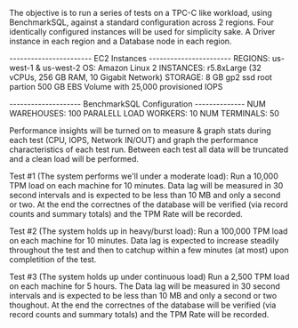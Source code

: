 The objective is to run a series of tests on a TPC-C like workload,
using BenchmarkSQL, against a standard configuration across 2 regions.
Four identically configured instances will be used for simplicity sake.
A Driver instance in each region and a Database node in each region.
 
-----------------------  EC2 Instances -----------------------
  REGIONS: us-west-1 & us-west-2
       OS: Amazon Linux 2
INSTANCES: r5.8xLarge (32 vCPUs, 256 GB RAM, 10 Gigabit Network)
  STORAGE: 8 GB gp2  ssd root partion
           500 GB EBS Volume with 25,000 provisioned IOPS
 
-------------------- BenchmarkSQL Configuration --------------
       NUM WAREHOUSES: 100
PARALELL LOAD WORKERS: 10
        NUM TERMINALS: 50
 
Performance insights will be turned on to measure & graph 
stats during each test (CPU, IOPS, Network IN/OUT)
and graph the performance characteristics of each test run. Between 
each test all data will be truncated and a clean load will be performed.
 
Test #1 (The system performs we'll under a moderate load):
  Run a 10,000 TPM load on each machine for 10 minutes.  Data lag will
  be measured in 30 second intervals and is expected to be less than
  10 MB and only a second or two.  At the end the correctnes of 
  the database will be verified (via record counts and summary 
  totals) and the TPM Rate will be recorded.
 
Test #2 (The system holds up in heavy/burst load):
  Run a 100,000 TPM load on each machine for 10 minutes.  Data lag
  is expected to increase steadily throughout the test and then 
  to catchup within a few minutes (at most) upon completition of the test.
 
Test #3 (The system holds up under continuous load)
  Run a 2,500 TPM load on each machine for 5 hours.  The Data lag will
  be measured in 30 second intervals and is expected to be less than
  10 MB and only a second or two thoughout.  At the end the correctnes of
  the database will be verified (via record counts and summary totals) and
  the TPM Rate will be recorded.

